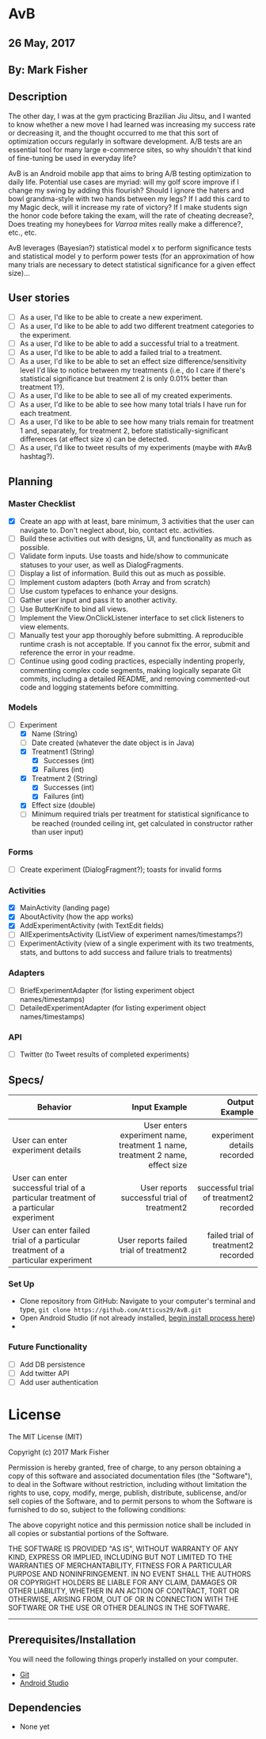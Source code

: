 # AvB

## 26 May, 2017

## By: Mark Fisher

## Description
The other day, I was at the gym practicing Brazilian Jiu Jitsu, and I wanted to know whether a new move I had learned was increasing my success rate or decreasing it, and the thought occurred to me that this sort of optimization occurs regularly in software development. A/B tests are an essential tool for many large e-commerce sites, so why shouldn't that kind of fine-tuning be used in everyday life?

AvB is an Android mobile app that aims to bring A/B testing optimization to daily life. Potential use cases are myriad: will my golf score improve if I change my swing by adding this flourish? Should I ignore the haters and bowl grandma-style with two hands between my legs? If I add this card to my Magic deck, will it increase my rate of victory? If I make students sign the honor code before taking the exam, will the rate of cheating decrease?, Does treating my honeybees for _Varroa_ mites really make a difference?, etc., etc.

AvB leverages (Bayesian?) statistical model x to perform significance tests and statistical model y to perform power tests (for an approximation of how many trials are necessary to detect statistical significance for a given effect size)...

## User stories
- [ ] As a user, I'd like to be able to create a new experiment.
- [ ] As a user, I'd like to be able to add two different treatment categories to the experiment.
- [ ] As a user, I'd like to be able to add a successful trial to a treatment.
- [ ] As a user, I'd like to be able to add a failed trial to a treatment.
- [ ] As a user, I'd like to be able to set an effect size difference/sensitivity level I'd like to notice between my treatments (i.e., do I care if there's statistical significance but treatment 2 is only 0.01% better than treatment 1?).
- [ ] As a user, I'd like to be able to see all of my created experiments.
- [ ] As a user, I'd like to be able to see how many total trials I have run for each treatment.
- [ ] As a user, I'd like to be able to see how many trials remain for treatment 1 and, separately, for treatment 2, before statistically-significant differences (at effect size x) can be detected.
- [ ] As a user, I'd like to tweet results of my experiments (maybe with #AvB hashtag?).

## Planning

### Master Checklist
- [x] Create an app with at least, bare minimum, 3 activities that the user can navigate to. Don't neglect about, bio, contact etc. activities.
- [ ] Build these activities out with designs, UI, and functionality as much as possible.
- [ ] Validate form inputs. Use toasts and hide/show to communicate statuses to your user, as well as DialogFragments.
- [ ] Display a list of information. Build this out as much as possible.
- [ ] Implement custom adapters (both Array and from scratch)
- [ ] Use custom typefaces to enhance your designs.
- [ ] Gather user input and pass it to another activity.
- [ ] Use ButterKnife to bind all views.
- [ ] Implement the View.OnClickListener interface to set click listeners to view elements.
- [ ] Manually test your app thoroughly before submitting. A reproducible runtime crash is not acceptable. If you cannot fix the error, submit and reference the error in your readme.
- [ ] Continue using good coding practices, especially indenting properly, commenting complex code segments, making logically separate Git commits, including a detailed README, and removing commented-out code and logging statements before committing.

### Models
- [ ] Experiment
  - [x] Name (String)
  - [ ] Date created (whatever the date object is in Java)
  - [x] Treatment1 (String)
    - [x] Successes (int)
    - [x] Failures (int)
  - [x] Treatment 2 (String)
    - [x] Successes (int)
    - [x] Failures (int)
  - [x] Effect size (double)
  - [ ] Minimum required trials per treatment for statistical significance to be reached (rounded ceiling int, get calculated in constructor rather than user input)

### Forms
- [ ] Create experiment (DialogFragment?); toasts for invalid forms

### Activities
- [x] MainActivity (landing page)
- [x] AboutActivity (how the app works)
- [x] AddExperimentActivity (with TextEdit fields)
- [ ] AllExperimentsActivity (ListView of experiment names/timestamps?)
- [ ] ExperimentActivity (view of a single experiment with its two treatments, stats, and buttons to add success and failure trials to treatments)

### Adapters
- [ ] BriefExperimentAdapter (for listing experiment object names/timestamps)
- [ ] DetailedExperimentAdapter (for listing experiment object names/timestamps)

### API
- [ ] Twitter (to Tweet results of completed experiments)

## Specs/
| Behavior                   | Input Example     | Output Example    |
| -------------------------- | -----------------:| -----------------:|
|User can enter experiment details|User enters experiment name, treatment 1 name, treatment 2 name, effect size|experiment details recorded|
|User can enter successful trial of a particular treatment of a particular experiment|User reports successful trial of treatment2|successful trial of treatment2 recorded|
|User can enter failed trial of a particular treatment of a particular experiment|User reports failed trial of treatment2|failed trial of treatment2 recorded|


### Set Up

* Clone repository from GitHub: Navigate to your computer's terminal and type, `git clone https://github.com/Atticus29/AvB.git`
* Open Android Studio (if not already installed, [begin install process here](https://developer.android.com/studio/index.html))
*

### Future Functionality
- [ ] Add DB persistence
- [ ] Add twitter API
- [ ] Add user authentication

# License

The MIT License (MIT)

Copyright (c) 2017 Mark Fisher

Permission is hereby granted, free of charge, to any person obtaining a copy
of this software and associated documentation files (the "Software"), to deal
in the Software without restriction, including without limitation the rights
to use, copy, modify, merge, publish, distribute, sublicense, and/or sell
copies of the Software, and to permit persons to whom the Software is
furnished to do so, subject to the following conditions:

The above copyright notice and this permission notice shall be included in
all copies or substantial portions of the Software.

THE SOFTWARE IS PROVIDED "AS IS", WITHOUT WARRANTY OF ANY KIND, EXPRESS OR
IMPLIED, INCLUDING BUT NOT LIMITED TO THE WARRANTIES OF MERCHANTABILITY,
FITNESS FOR A PARTICULAR PURPOSE AND NONINFRINGEMENT.  IN NO EVENT SHALL THE
AUTHORS OR COPYRIGHT HOLDERS BE LIABLE FOR ANY CLAIM, DAMAGES OR OTHER
LIABILITY, WHETHER IN AN ACTION OF CONTRACT, TORT OR OTHERWISE, ARISING FROM,
OUT OF OR IN CONNECTION WITH THE SOFTWARE OR THE USE OR OTHER DEALINGS IN
THE SOFTWARE.

---

## Prerequisites/Installation

You will need the following things properly installed on your computer.

* [Git](https://git-scm.com/)
* [Android Studio](https://developer.android.com/studio/index.html)

## Dependencies
* None yet
